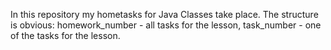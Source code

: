 In this repository my hometasks for Java Classes take place.
The structure is obvious: 
homework_number - all tasks for the lesson,
task_number - one of the tasks for the lesson.
